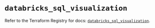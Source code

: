 # `databricks_sql_visualization`

Refer to the Terraform Registry for docs: [`databricks_sql_visualization`](https://registry.terraform.io/providers/databricks/databricks/1.37.1/docs/resources/sql_visualization).
